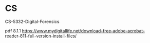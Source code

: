 # CS
CS-5332-Digital-Forensics

pdf 8.1.1
https://www.mydigitallife.net/download-free-adobe-acrobat-reader-811-full-version-install-files/
